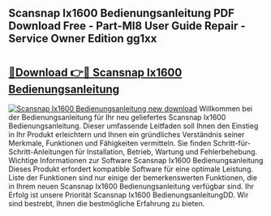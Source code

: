 ## Scansnap Ix1600 Bedienungsanleitung PDF Download Free - Part-Ml8 User Guide Repair - Service Owner Edition gg1xx

# <h2><a href="http://df47ll.blite.top/?on=Scansnap+Ix1600+Bedienungsanleitung">🔗Download 👉🔴 Scansnap Ix1600 Bedienungsanleitung</a></h2>

[![Scansnap Ix1600 Bedienungsanleitung new download](https://i.imgur.com/lujVjoI.png)](http://df47ll.blite.top/?on=Scansnap+Ix1600+Bedienungsanleitung)
Willkommen bei der Bedienungsanleitung für Ihr neu geliefertes Scansnap Ix1600 Bedienungsanleitung. Dieser umfassende Leitfaden soll Ihnen den Einstieg in Ihr Produkt erleichtern und Ihnen ein gründliches Verständnis seiner Merkmale, Funktionen und Fähigkeiten vermitteln. Sie finden Schritt-für-Schritt-Anleitungen für Installation, Betrieb, Wartung und Fehlerbehebung. Wichtige Informationen zur Software Scansnap Ix1600 Bedienungsanleitung Dieses Produkt erfordert kompatible Software für eine optimale Leistung. Liste der Funktionen sind nur einige der bemerkenswerten Funktionen, die in Ihrem neuen Scansnap Ix1600 Bedienungsanleitung verfügbar sind. Ihr Erfolg ist unsere Priorität Scansnap Ix1600 BedienungsanleitungDD. Wir sind bestrebt, Ihnen die bestmögliche Erfahrung zu bieten.

